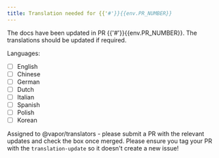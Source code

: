 ```yaml
---
title: Translation needed for {{'#'}}{{env.PR_NUMBER}}
---
```


The docs have been updated in PR {{'#'}}{{env.PR_NUMBER}}. The translations should be updated if required.

Languages:
- [ ] English
- [ ] Chinese
- [ ] German
- [ ] Dutch
- [ ] Italian
- [ ] Spanish
- [ ] Polish
- [ ] Korean

Assigned to @vapor/translators - please submit a PR with the relevant updates and check the box once merged. Please ensure you tag your PR with the `translation-update` so it doesn't create a new issue!
